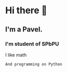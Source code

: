 # Hi there 👋

## I'm a Pavel.
### I'm student of SPbPU

I like math

```
And programming on Python
```
